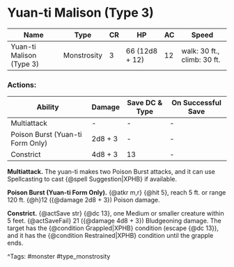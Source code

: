 # Yuan-ti Malison (Type 3)

| Name | Type | CR | HP | AC | Speed |
|------|------|----|----|----|-------|
| Yuan-ti Malison (Type 3) | Monstrosity | 3 | 66 (12d8 + 12) | 12 | walk: 30 ft., climb: 30 ft. |

### Actions:

| Ability | Damage | Save DC & Type | On Successful Save |
|---------|--------|----------------|--------------------|
| Multiattack | - | - | - |
| Poison Burst (Yuan-ti Form Only) | 2d8 + 3 | - | - |
| Constrict | 4d8 + 3 | 13 | - |


**Multiattack.** The yuan-ti makes two Poison Burst attacks, and it can use Spellcasting to cast {@spell Suggestion|XPHB} if available.

**Poison Burst (Yuan-ti Form Only).** {@atkr m,r} {@hit 5}, reach 5 ft. or range 120 ft. {@h}12 ({@damage 2d8 + 3}) Poison damage.

**Constrict.** {@actSave str} {@dc 13}, one Medium or smaller creature within 5 feet. {@actSaveFail} 21 ({@damage 4d8 + 3}) Bludgeoning damage. The target has the {@condition Grappled|XPHB} condition (escape {@dc 13}), and it has the {@condition Restrained|XPHB} condition until the grapple ends.

^Tags: #monster #type_monstrosity